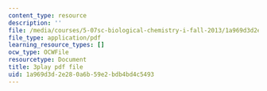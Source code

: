 ```yaml
---
content_type: resource
description: ''
file: /media/courses/5-07sc-biological-chemistry-i-fall-2013/1a969d3d2e280a6b59e2bdb4bd4c5493_6c1jkgSynrI.pdf
file_type: application/pdf
learning_resource_types: []
ocw_type: OCWFile
resourcetype: Document
title: 3play pdf file
uid: 1a969d3d-2e28-0a6b-59e2-bdb4bd4c5493
---
```

